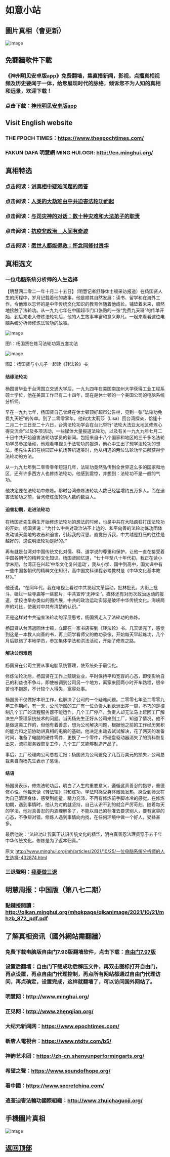 # 如意小站

## 圖片真相（會更新）

![image](https://user-images.githubusercontent.com/79625284/138697380-1e8776d8-5ea6-4f8a-8e1e-b86354c15078.png)

## 免翻牆軟件下載

### 《神州明见安卓版app》免费翻墙，集直播新闻，影视，点播真相视频及历史要闻于一体，给您展现时代的脉络，倾诉您不为人知的真相和远景，欢迎下载！

### 点击下载：[神州明见安卓版app](https://github.com/pinhe91/tuiguang/files/7240768/_5.1.zip)

## Visit English website

### THE FPOCH TIMES：https://www.theepochtimes.com/

### FAKUN DAFA 明慧網 MING HUI.OGR: http://en.minghui.org/

## 真相特选

### 点击阅读：[讲真相中疑难问题的简答](https://github.com/pinhe91/jcxw3/tree/main)

### 点击阅读：[人类的大劫难由中共迫害法轮功而起](https://github.com/pinhe91/jcxw4/tree/main) 

### 点击阅读：[与司灾神的对话：数十种灾难和大法弟子的职责](https://github.com/pinhe91/jcxw1/tree/main) 

### 点击阅读：[抗疫非政治　人间有奇迹](https://github.com/pinhe91/jcxw2/tree/main) 

### 点击阅读：[愿世人都能得救：怀念同修付贵华](https://github.com/pinhe91/jcxw5/tree/main)

## 真相选文

### 一位电脑系统分析师的人生选择

【明慧网二零二一年十月二十五日】（明慧记者舒静休士顿采访报道）在杨国贤人生的历程中，岁月记载着他的故事。他是顺其自然发展：读书、留学和在海外工作。令他难以忘怀的是中华传统文化知识的教育伴随着他成长，铺垫着未来，顺然地接触了法轮功。从一九九七年在中国超市门口张贴的一张“免费九天班”的传单开始，到后来走入修炼法轮功后，他的人生故事丰富和意义非凡。一起来看看这位电脑系统分析师修炼法轮功的故事。

![image](https://user-images.githubusercontent.com/79625284/138698040-97a95cbc-295a-42fb-b122-6e1b7538b016.png)

图1：杨国贤在炼习法轮功第五套功法

![image](https://user-images.githubusercontent.com/79625284/138698181-750766ee-f5f5-4722-9771-3b2159093ec5.png)

图2：杨国贤与小儿子一起读《转法轮》书

#### 结缘法轮功

杨国贤毕业于台湾国立交通大学后，一九九四年在美国南加州大学获得工业工程系硕士学位，他在美国工作已有二十四年，现在是休士顿的一个美国公司的电脑系统分析师。

早在一九九七年，杨国贤自己曾经在休士顿顶好超市公告栏，见到一张“法轮功免费九天班”的传单。到了二零零零年，他和太太莉莎（Lisa）回台湾探亲，恰逢十二月二十三日至二十六日，台湾法轮功学会在台北举行“法轮大法亚太地区修炼心得交流会”以及多项活动，一些媒体大量报道法轮功，以及有关一九九九年七月二十日中共开始迫害法轮功学员的新闻。包括来自十八个国家和地区的三千多名法轮功学员参加活动，他观看电视关于法轮功的报道，他心中生出了想学法轮功的想法。杨先生夫妇在桃园正中机场等机返美时，他从相遇的两位法轮功学员那获得学法轮功的方法。

从一九九七年到二零零零年短短几年，法轮功竟然弘传到全世界这么多的国家和地区，还有许多西方人也修炼法轮功，他感到震惊，并想到：法轮功不是一般的气功。

他决定要在法轮功中修炼。那时台湾修炼法轮功人数已经猛增约五万多人。而在迫害法轮功之前，台湾修炼法轮功人数约数百人。

#### 迫害初期，走进法轮功

在杨国贤先生萌生开始修炼法轮功的想法的时候，也是中共在大陆疯狂打压法轮功的开始。杨国贤说：“为什么中共对政治沾不上边的、和平向善的法轮功炼功团体发动铺天盖地的攻击和迫害，引起我的深思。直觉告诉我，中共越是打压的往往是越好的，这说明法轮功是好的。”

再有就是台湾对中国传统文化对儒、释、道学说的尊重和保护，让他一直在接受着中国各朝代的精粹文化知识。杨国贤回忆道，“七十年至八十年代初，我正在读小学末期，台湾正在兴起‘中华文化复兴运动’，我从小学、国中到高中，国文课中有一些中国各朝代的精粹文化知识，高中国文科课程必考教材是《中华文化基本教材》。”

他还说，“在同年代，我在电视上看过中共发起文革运动，批林批孔，大街上批斗，砸烂一些寺庙等一些影片，中共宣传‘无神论 ’。媒体还有对历次政治运动的报道，学校也举办类似的图片展，中共的政治运动实际是破坏中华传统文化。海峡两岸的对比，使我对中共有清楚的认识。”

正是这样对中共迫害法轮功的深层思考，杨国贤走入了法轮功的修炼。

杨国贤从台湾返回休士顿，立即在一家书店买到《转法轮》书，几天读完了，感觉到这是一本教人向善的书，再上网学看师父的教功录像，开始每天早起炼功，几个月后联络了本地学员，参加集体学法和洪法活动，开始了修炼之路。

#### 解决公司难题

杨国贤在公司主要从事电脑系统管理，使系统处于最佳化。

修炼法轮功后，杨国贤在工作上兢兢业业，平时保持平和宽容的心态，即使影响自己的利益也不争斗，即使被调到公司另一个地方，离家来回两小时开车路程，很辛苦也不抱怨，不计较个人得失，宽容处事。

杨国贤不仅做好本职工作，也解决了公司的一个疑难问题。二零零七年至二零零九年工作期间，有一天，公司所属的工厂有一位负责人到欧洲出差一周，不巧的是控制几个工厂的流程服务器不能运作，几个工厂停产，负责人却无法马上赶回工厂解决生产管理系统技术的问题。当天杨先生正好从公司来到工厂，知道了情况，他不是做这类工作的，但他有着善念，想为公司解决问题，根据他之前的工作经历累积的能力和之前协助讲真相的电脑的基础，他决定主动去试试解决，花了两天的准备时间，准备了电脑的硬件零件，更换了一个零件，将硬盘驱动器消失了的资料恢复出来，流程服务器恢复工作，几个工厂又能够制造产品了。

事后，工厂经理向公司总裁汇报：杨国贤为公司避免了几百万美元的损失，公司总裁亲自向杨先生表示了感谢。

#### 结语

杨国贤表示，修炼法轮功后，明白了人生的重要意义，遵循这真善忍的指导，重德修心性。他每天读《转法轮》书和炼功，学法时感受身体微微发热，感受到师父在为自己清理身体，感受到能量，精力充沛，不再有修炼前手脚冰冷的感觉。在修炼初期，遇到事情时，他认为对的就坚持，自己认识不到的就会严厉苛刻。随着每天的学法，他对真善忍的内涵理解多了，不能以自己的标准去要求别人，要有宽容的心态，不争辩对错，修炼人遇到事情向内找，在任何环境中做一个好人，受益甚多。

最后他说：“法轮功让我真正认识传统文化的精华，明白真善忍法理贯穿于五千年中华传统文化，修炼是为了返本归真。”

原文 http://www.minghui.org/mh/articles/2021/10/25/一位电脑系统分析师的人生选择-432874.html

### 三退聲明：[我要做三退](http://tuidang.ddns.net/)

## 明慧周报：中国版（第八七二期）

### 點鏈接閱讀：http://qikan.minghui.org/mhqkpage/qikanimage/2021/10/21/mhzb_872_pdf.pdf

## 了解真相资讯（國外網站需翻牆）

### 免费下载电脑版自由门7.96版翻墙软件，点击下载：[自由门7.97版](https://github.com/pinhe91/tuiguang/files/6839679/fg797r.zip)

### 设置后翻墙：自由门下载成功后解压文件，再双击图标打开自由门，再点设置，再点自由门代理控制，再点所有网站都通过自由门代理访问，再点确定，设置完成，这样就翻墙了，可以访问国外网站了。

### 明慧网：http://www.minghui.org/

### 正见网：http://www.zhengjian.org/

### 大纪元新闻网：https://www.epochtimes.com/

### 新唐人電視台：https://www.ntdtv.com/b5/

### 神韵艺术团：https://zh-cn.shenyunperformingarts.org/

### 希望之聲：https://www.soundofhope.org/

### 看中國：https://www.secretchina.com/

### 追查迫害法輪功國際組織：http://www.zhuichaguoji.org/

## 手機圖片真相

![image](https://user-images.githubusercontent.com/79625284/137106124-8fd45444-ee2b-479c-8b57-ee73bfe92252.png)

## [返回顶部](https://git.io/Js3EY)
